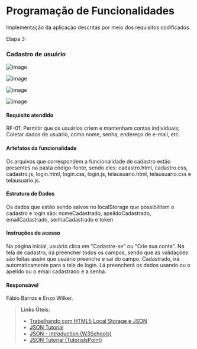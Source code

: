 # Programação de Funcionalidades

Implementação da aplicação descritas por meio dos requisitos codificados. 

Etapa 3:

### Cadastro de usuário
![image](https://github.com/ICEI-PUC-Minas-PMV-ADS/pmv-ads-2023-2-e1-proj-web-t6-catalogocinematograficodigital/assets/95872126/5a147d27-b3b9-4e6f-bdf7-db80d5b277ee)

![image](https://github.com/ICEI-PUC-Minas-PMV-ADS/pmv-ads-2023-2-e1-proj-web-t6-catalogocinematograficodigital/assets/95872126/294b326d-3eee-457a-8a21-87560b63f027)

![image](https://github.com/ICEI-PUC-Minas-PMV-ADS/pmv-ads-2023-2-e1-proj-web-t6-catalogocinematograficodigital/assets/95872126/28740151-2989-4260-8315-cb70919fd97c)

![image](https://github.com/ICEI-PUC-Minas-PMV-ADS/pmv-ads-2023-2-e1-proj-web-t6-catalogocinematograficodigital/assets/95872126/76c283c7-a0dc-49aa-b686-a35a24c76c30)

#### Requisito atendido

RF-01: Permitir que os usuários criem e mantenham contas individuais; Coletar dados de usuário, como nome, senha, endereço de e-mail, etc.

#### Artefatos da funcionalidade
Os arquivos que correspondem a funcionalidade de cadastro estão presentes na pasta código-fonte, sendo eles: 
cadastro.html, cadastro.css, cadastro.js, login.html, login.css, login.js, telausuario.html, telausuario.css e telausuario.js.


#### Estrutura de Dados

Os dados que estão sendo salvos no localStorage que possibilitam o cadastro e login são:
nomeCadastrado, apelidoCadastrado, emailCadastrado, senhaCadastrado e token

#### Instruções de acesso

Na página inicial, usuário clica em "Cadastre-se" ou "Crie sua conta". Na tela de cadastro, irá preencher todos os campos, sendo que as validações são feitas assim que usuário preenche e sai do campo. Cadastrado, irá automaticamente para a tela de login. Lá preencherá os dados usando ou o apelido ou o email cadastrado e a senha. 

#### Responsável

Fábio Barros e Enzo Wilker.



> **Links Úteis**:
> - [Trabalhando com HTML5 Local Storage e JSON](https://www.devmedia.com.br/trabalhando-com-html5-local-storage-e-json/29045)
> - [JSON Tutorial](https://www.w3resource.com/JSON)
> - [JSON - Introduction (W3Schools)](https://www.w3schools.com/js/js_json_intro.asp)
> - [JSON Tutorial (TutorialsPoint)](https://www.tutorialspoint.com/json/index.htm)

